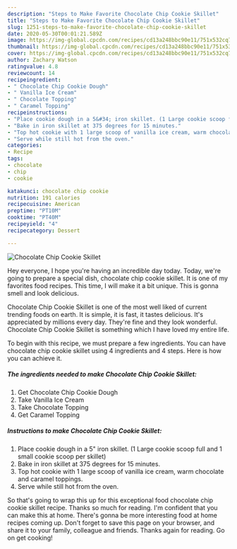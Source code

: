 ```yaml
---
description: "Steps to Make Favorite Chocolate Chip Cookie Skillet"
title: "Steps to Make Favorite Chocolate Chip Cookie Skillet"
slug: 1251-steps-to-make-favorite-chocolate-chip-cookie-skillet
date: 2020-05-30T00:01:21.589Z
image: https://img-global.cpcdn.com/recipes/cd13a248bbc90e11/751x532cq70/chocolate-chip-cookie-skillet-recipe-main-photo.jpg
thumbnail: https://img-global.cpcdn.com/recipes/cd13a248bbc90e11/751x532cq70/chocolate-chip-cookie-skillet-recipe-main-photo.jpg
cover: https://img-global.cpcdn.com/recipes/cd13a248bbc90e11/751x532cq70/chocolate-chip-cookie-skillet-recipe-main-photo.jpg
author: Zachary Watson
ratingvalue: 4.8
reviewcount: 14
recipeingredient:
- " Chocolate Chip Cookie Dough"
- " Vanilla Ice Cream"
- " Chocolate Topping"
- " Caramel Topping"
recipeinstructions:
- "Place cookie dough in a 5&#34; iron skillet. (1 Large cookie scoop full and 1 small cookie scoop per skillet)"
- "Bake in iron skillet at 375 degrees for 15 minutes."
- "Top hot cookie with 1 large scoop of vanilla ice cream, warm chocolate and caramel toppings."
- "Serve while still hot from the oven."
categories:
- Recipe
tags:
- chocolate
- chip
- cookie

katakunci: chocolate chip cookie 
nutrition: 191 calories
recipecuisine: American
preptime: "PT10M"
cooktime: "PT40M"
recipeyield: "4"
recipecategory: Dessert

---
```



![Chocolate Chip Cookie Skillet](https://img-global.cpcdn.com/recipes/cd13a248bbc90e11/751x532cq70/chocolate-chip-cookie-skillet-recipe-main-photo.jpg)

Hey everyone, I hope you're having an incredible day today. Today, we're going to prepare a special dish, chocolate chip cookie skillet. It is one of my favorites food recipes. This time, I will make it a bit unique. This is gonna smell and look delicious.

Chocolate Chip Cookie Skillet is one of the most well liked of current trending foods on earth. It is simple, it is fast, it tastes delicious. It's appreciated by millions every day. They're fine and they look wonderful. Chocolate Chip Cookie Skillet is something which I have loved my entire life.




To begin with this recipe, we must prepare a few ingredients. You can have chocolate chip cookie skillet using 4 ingredients and 4 steps. Here is how you can achieve it.

<!--inarticleads1-->

##### The ingredients needed to make Chocolate Chip Cookie Skillet:

1. Get  Chocolate Chip Cookie Dough
1. Take  Vanilla Ice Cream
1. Take  Chocolate Topping
1. Get  Caramel Topping




<!--inarticleads2-->

##### Instructions to make Chocolate Chip Cookie Skillet:

1. Place cookie dough in a 5&#34; iron skillet. (1 Large cookie scoop full and 1 small cookie scoop per skillet)
1. Bake in iron skillet at 375 degrees for 15 minutes.
1. Top hot cookie with 1 large scoop of vanilla ice cream, warm chocolate and caramel toppings.
1. Serve while still hot from the oven.




So that's going to wrap this up for this exceptional food chocolate chip cookie skillet recipe. Thanks so much for reading. I'm confident that you can make this at home. There's gonna be more interesting food at home recipes coming up. Don't forget to save this page on your browser, and share it to your family, colleague and friends. Thanks again for reading. Go on get cooking!

